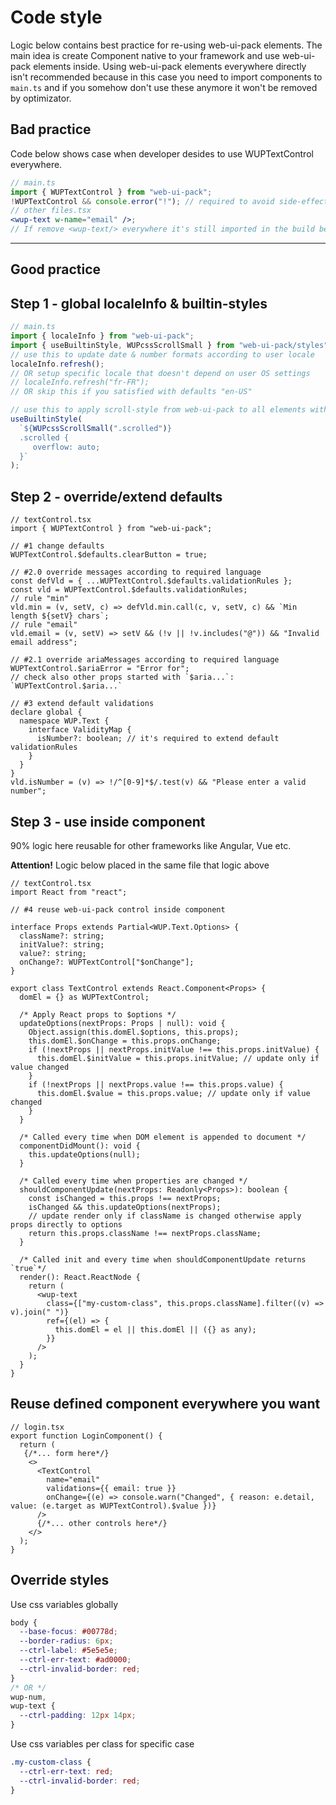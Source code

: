 # Code style

Logic below contains best practice for re-using web-ui-pack elements. The main idea is create Component native to your framework and use web-ui-pack elements inside. Using web-ui-pack elements everywhere directly isn't recommended because in this case you need to import components to `main.ts` and if you somehow don't use these anymore it won't be removed by optimizator.

## Bad practice

Code below shows case when developer desides to use WUPTextControl everywhere.

```jsx
// main.ts
import { WUPTextControl } from "web-ui-pack";
!WUPTextControl && console.error("!"); // required to avoid side-effects - optimization feature/issue
// other files.tsx
<wup-text w-name="email" />;
// If remove <wup-text/> everywhere it's still imported in the build because inlcuded in `main.ts`
```

---

## Good practice

## Step 1 - global localeInfo & builtin-styles

```js
// main.ts
import { localeInfo } from "web-ui-pack";
import { useBuiltinStyle, WUPcssScrollSmall } from "web-ui-pack/styles";
// use this to update date & number formats according to user locale
localeInfo.refresh();
// OR setup specific locale that doesn't depend on user OS settings
// localeInfo.refresh("fr-FR");
// OR skip this if you satisfied with defaults "en-US"

// use this to apply scroll-style from web-ui-pack to all elements with class=".scrolled"
useBuiltinStyle(
  `${WUPcssScrollSmall(".scrolled")}
  .scrolled {
     overflow: auto;
  }`
);

```

## Step 2 - override/extend defaults

```tsx
// textControl.tsx
import { WUPTextControl } from "web-ui-pack";

// #1 change defaults
WUPTextControl.$defaults.clearButton = true;

// #2.0 override messages according to required language
const defVld = { ...WUPTextControl.$defaults.validationRules };
const vld = WUPTextControl.$defaults.validationRules;
// rule "min"
vld.min = (v, setV, c) => defVld.min.call(c, v, setV, c) && `Min length ${setV} chars`;
// rule "email"
vld.email = (v, setV) => setV && (!v || !v.includes("@")) && "Invalid email address";

// #2.1 override ariaMessages according to required language
WUPTextControl.$ariaError = "Error for";
// check also other props started with `$aria...`: `WUPTextControl.$aria...`

// #3 extend default validations
declare global {
  namespace WUP.Text {
    interface ValidityMap {
      isNumber?: boolean; // it's required to extend default validationRules
    }
  }
}
vld.isNumber = (v) => !/^[0-9]*$/.test(v) && "Please enter a valid number";
```

## Step 3 - use inside component

90% logic here reusable for other frameworks like Angular, Vue etc.

**Attention!** Logic below placed in the same file that logic above

```tsx
// textControl.tsx
import React from "react";

// #4 reuse web-ui-pack control inside component

interface Props extends Partial<WUP.Text.Options> {
  className?: string;
  initValue?: string;
  value?: string;
  onChange?: WUPTextControl["$onChange"];
}

export class TextControl extends React.Component<Props> {
  domEl = {} as WUPTextControl;

  /* Apply React props to $options */
  updateOptions(nextProps: Props | null): void {
    Object.assign(this.domEl.$options, this.props);
    this.domEl.$onChange = this.props.onChange;
    if (!nextProps || nextProps.initValue !== this.props.initValue) {
      this.domEl.$initValue = this.props.initValue; // update only if value changed
    }
    if (!nextProps || nextProps.value !== this.props.value) {
      this.domEl.$value = this.props.value; // update only if value changed
    }
  }

  /* Called every time when DOM element is appended to document */
  componentDidMount(): void {
    this.updateOptions(null);
  }

  /* Called every time when properties are changed */
  shouldComponentUpdate(nextProps: Readonly<Props>): boolean {
    const isChanged = this.props !== nextProps;
    isChanged && this.updateOptions(nextProps);
    // update render only if className is changed otherwise apply props directly to options
    return this.props.className !== nextProps.className;
  }

  /* Called init and every time when shouldComponentUpdate returns `true`*/
  render(): React.ReactNode {
    return (
      <wup-text
        class={["my-custom-class", this.props.className].filter((v) => v).join(" ")}
        ref={(el) => {
          this.domEl = el || this.domEl || ({} as any);
        }}
      />
    );
  }
}
```

## Reuse defined component everywhere you want

```tsx
// login.tsx
export function LoginComponent() {
  return (
   {/*... form here*/}
    <>
      <TextControl
        name="email"
        validations={{ email: true }}
        onChange={(e) => console.warn("Changed", { reason: e.detail, value: (e.target as WUPTextControl).$value })}
      />
      {/*... other controls here*/}
    </>
  );
}
```

## Override styles

Use css variables globally

```css
body {
  --base-focus: #00778d;
  --border-radius: 6px;
  --ctrl-label: #5e5e5e;
  --ctrl-err-text: #ad0000;
  --ctrl-invalid-border: red;
}
/* OR */
wup-num,
wup-text {
  --ctrl-padding: 12px 14px;
}
```

Use css variables per class for specific case

```css
.my-custom-class {
  --ctrl-err-text: red;
  --ctrl-invalid-border: red;
}
```
